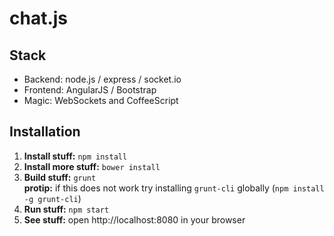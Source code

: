 # chat.js

## Stack

* Backend: node.js / express / socket.io
* Frontend: AngularJS / Bootstrap
* Magic: WebSockets and CoffeeScript

## Installation

1. **Install stuff:** `npm install`
1. **Install more stuff:** `bower install`
1. **Build stuff:** `grunt`  
**protip:** if this does not work try installing `grunt-cli` globally (`npm install -g grunt-cli`)
1. **Run stuff:** `npm start`
1. **See stuff:** open http://localhost:8080 in your browser
